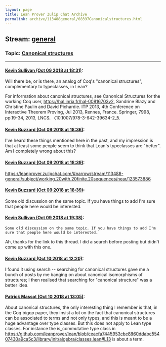 ```yaml
---
layout: page
title: Lean Prover Zulip Chat Archive 
permalink: archive/113488general/08397Canonicalstructures.html
---
```


## Stream: [general](index.html)
### Topic: [Canonical structures](08397Canonicalstructures.html)

---

#### [Kevin Sullivan (Oct 09 2018 at 18:31)](https://leanprover.zulipchat.com/#narrow/stream/113488-general/topic/Canonical%20structures/near/135481621):
Will there be, or is there, an analog of Coq's "canonical structures", complementary to typeclasses, in Lean? 

For information about canonical structures, see Canonical Structures for the working Coq user, https://hal.inria.fr/hal-00816703v2, Sandrine Blazy and Christine Paulin and David Pichardie. ITP 2013, 4th Conference on Interactive Theorem Proving, Jul 2013, Rennes, France. Springer, 7998, pp.19-34, 2013, LNCS. 〈10.1007/978-3-642-39634-2_5.

#### [Kevin Buzzard (Oct 09 2018 at 18:36)](https://leanprover.zulipchat.com/#narrow/stream/113488-general/topic/Canonical%20structures/near/135481914):
I've heard these things mentioned here in the past, and my impression is that at least some people seem to think that Lean's typeclasses are "better". Am I completely wrong about this?

#### [Kevin Buzzard (Oct 09 2018 at 18:39)](https://leanprover.zulipchat.com/#narrow/stream/113488-general/topic/Canonical%20structures/near/135482042):
https://leanprover.zulipchat.com/#narrow/stream/113488-general/subject/working.20with.20finite.20sequences/near/123573886

#### [Kevin Buzzard (Oct 09 2018 at 18:39)](https://leanprover.zulipchat.com/#narrow/stream/113488-general/topic/Canonical%20structures/near/135482064):
Some old discussion on the same topic. If you have things to add I'm sure that people here would be interested.

#### [Kevin Sullivan (Oct 09 2018 at 19:38)](https://leanprover.zulipchat.com/#narrow/stream/113488-general/topic/Canonical%20structures/near/135485472):
```quote
Some old discussion on the same topic. If you have things to add I'm sure that people here would be interested.
```
Ah, thanks for the link to this thread. I did a search before posting but didn't come up with this one.

#### [Kevin Buzzard (Oct 10 2018 at 12:20)](https://leanprover.zulipchat.com/#narrow/stream/113488-general/topic/Canonical%20structures/near/135531826):
I found it using search -- searching for canonical structures gave me a bunch of posts by me banging on about canonical isomorphisms of structures; I then realised that searching for "canonical structure" was a better idea.

#### [Patrick Massot (Oct 10 2018 at 13:05)](https://leanprover.zulipchat.com/#narrow/stream/113488-general/topic/Canonical%20structures/near/135533733):
About canonical structures, the only interesting thing I remember is that, in the Coq bigop paper, they insist a lot on the fact that canonical structures can be associated to terms and not only types, and this is meant to be a huge advantage over type classes. But this does not apply to Lean type classes. For instance the is_commutative type class in https://github.com/leanprover/lean/blob/ceacfa7445953cbc8860ddabc55407430a9ca5c3/library/init/algebra/classes.lean#L13 is about a term.

